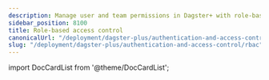 ```yaml
---
description: Manage user and team permissions in Dagster+ with role-based access control (RBAC).
sidebar_position: 8100
title: Role-based access control
canonicalUrl: "/deployment/dagster-plus/authentication-and-access-control/rbac"
slug: "/deployment/dagster-plus/authentication-and-access-control/rbac"
---
```


import DocCardList from '@theme/DocCardList';

<DocCardList />
